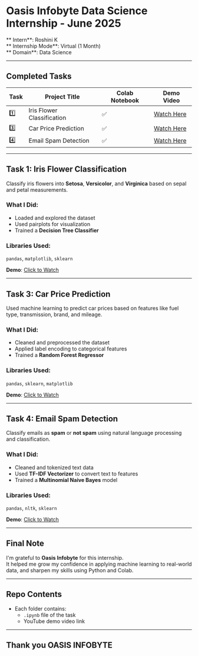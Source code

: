 # Oasis Infobyte Data Science Internship - June 2025

** Intern**: Roshini K  
** Internship Mode**: Virtual (1 Month)  
** Domain**: Data Science  

---

##  Completed Tasks

| Task | Project Title                 | Colab Notebook | Demo Video |
|------|-------------------------------|----------------|------------|
| 1️⃣  | Iris Flower Classification    | ✅             | [Watch Here](https://youtu.be/TpT87xsdqU0) |
| 3️⃣  | Car Price Prediction          | ✅             | [Watch Here](https://youtu.be/kwjrlFj3rEs) |
| 4️⃣  | Email Spam Detection          | ✅             | [Watch Here](https://youtu.be/-r5wjnvfvXQ) |

---

##  Task 1: Iris Flower Classification

Classify iris flowers into **Setosa**, **Versicolor**, and **Virginica** based on sepal and petal measurements.

###  What I Did:
- Loaded and explored the dataset  
- Used pairplots for visualization  
- Trained a **Decision Tree Classifier**  

###  Libraries Used:
`pandas`, `matplotlib`, `sklearn`

 **Demo**: [Click to Watch](https://youtu.be/TpT87xsdqU0)

---

##  Task 3: Car Price Prediction

Used machine learning to predict car prices based on features like fuel type, transmission, brand, and mileage.

###  What I Did:
- Cleaned and preprocessed the dataset  
- Applied label encoding to categorical features  
- Trained a **Random Forest Regressor**  

###  Libraries Used:
`pandas`, `sklearn`, `matplotlib`

 **Demo**: [Click to Watch](https://youtu.be/kwjrlFj3rEs)

---

##  Task 4: Email Spam Detection

Classify emails as **spam** or **not spam** using natural language processing and classification.

###  What I Did:
- Cleaned and tokenized text data  
- Used **TF-IDF Vectorizer** to convert text to features  
- Trained a **Multinomial Naive Bayes** model  

###  Libraries Used:
`pandas`, `nltk`, `sklearn`

 **Demo**: [Click to Watch](https://youtu.be/-r5wjnvfvXQ)

---

##  Final Note

I'm grateful to **Oasis Infobyte** for this internship.  
It helped me grow my confidence in applying machine learning to real-world data, and sharpen my skills using Python and Colab.

---

##  Repo Contents

- Each folder contains:
  - `.ipynb` file of the task  
  - YouTube demo video link  
  

---

## Thank you OASIS INFOBYTE


